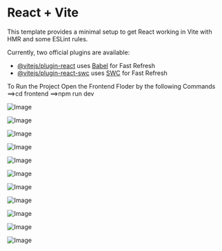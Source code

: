 # React + Vite

This template provides a minimal setup to get React working in Vite with HMR and some ESLint rules.

Currently, two official plugins are available:

- [@vitejs/plugin-react](https://github.com/vitejs/vite-plugin-react/blob/main/packages/plugin-react/README.md) uses [Babel](https://babeljs.io/) for Fast Refresh
- [@vitejs/plugin-react-swc](https://github.com/vitejs/vite-plugin-react-swc) uses [SWC](https://swc.rs/) for Fast Refresh

To Run the Project 
Open the Frontend Floder by the following Commands 
==>cd frontend
==>npm run dev


![Image](https://github.com/user-attachments/assets/0fbcd39b-9c63-4647-9de8-f07e7c196e3b)

![Image](https://github.com/user-attachments/assets/3b4bed6d-6f42-4e38-b6d1-4673967b9372)


![Image](https://github.com/user-attachments/assets/c14fec07-6967-42e0-9067-19846b032442)

![Image](https://github.com/user-attachments/assets/34949761-5db0-4f11-8eb2-7eb75b9a79b7)

![Image](https://github.com/user-attachments/assets/42f62fb0-7762-4689-a98c-a2f1245b3b98)



![Image](https://github.com/user-attachments/assets/fc8a629b-314b-44a8-ab5e-e6eaef17373e)

![Image](https://github.com/user-attachments/assets/64a82f2c-0a79-43aa-95e2-28a6577a9539)

![Image](https://github.com/user-attachments/assets/ad840fd7-441e-42d1-81ab-346b12b0593d)

![Image](https://github.com/user-attachments/assets/eeef8587-f81a-4909-98a3-839343d2b336)

![Image](https://github.com/user-attachments/assets/c7db3ede-9998-4810-a260-ae7d2cd42437)

![Image](https://github.com/user-attachments/assets/9efb3c69-79a1-408f-89ce-67210d910473)

